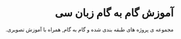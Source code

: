 <div dir="rtl">

# آموزش گام به گام زبان سی 

مجموعه ی پروژه های طبقه بندی شده و گام به گام, همراه با آموزش تصویری.


</div>


